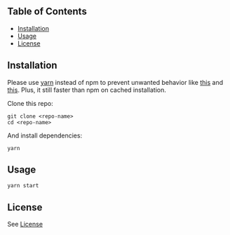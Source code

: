 ## Table of Contents

- [Installation](#installation)
- [Usage](#usage)
- [License](#licence)

## Installation

Please use [yarn](https://yarnpkg.com/en/) instead of npm to prevent unwanted behavior like [this](https://github.com/electron-userland/electron-builder/issues/3555) and [this](https://github.com/electron-userland/electron-builder/issues/1147#issuecomment-276284477). Plus, it still faster than npm on cached installation.

Clone this repo:

```
git clone <repo-name>
cd <repo-name>
```

And install dependencies:

```
yarn
```

## Usage

```
yarn start
```

## License

See [License](./LICENSE)
